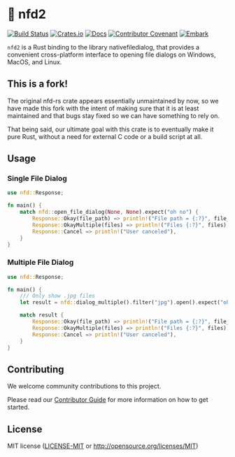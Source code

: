 # 💾 nfd2

[![Build Status](https://github.com/EmbarkStudios/nfd2/workflows/CI/badge.svg)](https://github.com/EmbarkStudios/nfd2/actions?workflow=CI)
[![Crates.io](https://img.shields.io/crates/v/nfd2.svg)](https://crates.io/crates/nfd2)
[![Docs](https://docs.rs/nfd2/badge.svg)](https://docs.rs/nfd2)
[![Contributor Covenant](https://img.shields.io/badge/contributor%20covenant-v1.4%20adopted-ff69b4.svg)](CODE_OF_CONDUCT.md)
[![Embark](https://img.shields.io/badge/embark-open%20source-blueviolet.svg)](https://embark.dev)

`nfd2` is a Rust binding to the library nativefiledialog, that provides a convenient cross-platform interface to opening file dialogs on Windows, MacOS, and Linux.

## This is a fork!

The original nfd-rs crate appears essentially unmaintained by now, so we have made this fork with the intent of making sure that it is at least maintained and that bugs stay fixed so we can have something to rely on.

That being said, our ultimate goal with this crate is to eventually make it pure Rust, without a need for external C code or a build script at all.

## Usage

### Single File Dialog

```rust
use nfd::Response;

fn main() {
    match nfd::open_file_dialog(None, None).expect("oh no") {
        Response::Okay(file_path) => println!("File path = {:?}", file_path),
        Response::OkayMultiple(files) => println!("Files {:?}", files),
        Response::Cancel => println!("User canceled"),
    }
}
```

### Multiple File Dialog

```rust
use nfd::Response;

fn main() {
    /// Only show .jpg files
    let result = nfd::dialog_multiple().filter("jpg").open().expect("oh no");

    match result {
        Response::Okay(file_path) => println!("File path = {:?}", file_path),
        Response::OkayMultiple(files) => println!("Files {:?}", files),
        Response::Cancel => println!("User canceled"),
    }
}
```

## Contributing

We welcome community contributions to this project.

Please read our [Contributor Guide](CONTRIBUTING.md) for more information on how to get started.

## License

MIT license ([LICENSE-MIT](LICENSE-MIT) or http://opensource.org/licenses/MIT)
